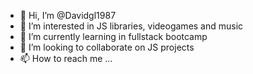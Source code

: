 - 👋 Hi, I’m @Davidgl1987
- 👀 I’m interested in JS libraries, videogames and music
- 🌱 I’m currently learning in fullstack bootcamp
- 💞️ I’m looking to collaborate on JS projects
- 📫 How to reach me ...
